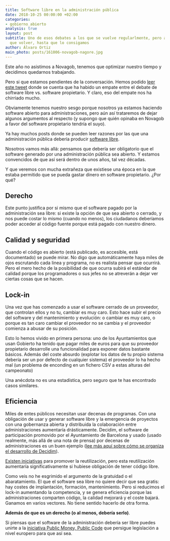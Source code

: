 ```yaml
---
title: Software libre en la administración pública
date: 2018-10-25 00:00:00 +02:00
categories:
- gobierno_abierto
analysis: true
layout: post
subtitle: Uno de esos debates a los que se vuelve regularlmente, pero a los que hay
  que volver, hasta que lo consigamos
author: Álvaro Ortiz
main_photo: posts/161006-novagob-nagore.jpg
---
```


Este año no asistimos a Novagob, tenemos que optimizar nuestro tiempo y decidimos quedarnos trabajando.

Pero si que estamos pendientes de la conversación. Hemos podido [leer este tweet](https://twitter.com/ffranrojas/status/1055384541123264512) donde se cuenta que ha habido un empate entre el debate de software libre vs. software propietario. Y claro, eso del empate nos ha chirriado mucho.

Obviamente tenemos nuestro sesgo porque nosotros ya estamos haciendo software abierto para administraciones, pero aún así trataremos de dejar algunos argumentos al respecto (y supongo que quién opinaba en Novagob a favor del software propietario tendría el suyo).

Ya hay muchos posts donde se pueden leer razones por las que una administración pública debería producir [software libre](/open-source/).

Nosotros vamos más allá: pensamos que debería ser obligatorio que el software generado por una administración pública sea abierto. Y estamos convencidos de que así será dentro de unos años, tal vez décadas.

Y que veremos con mucha extrañeza que existiese una época en la que estaba permitido que se pueda gastar dinero en software propietario. ¿Por qué?

## Derecho

Este punto justifica por si mismo que el software pagado por la administración sea libre: si existe la opción de que sea abierto o cerrado, y nos puede costar lo mismo (cuando no menos), los ciudadanos deberíamos poder acceder al código fuente porque está pagado con nuestro dinero.


## Calidad y seguridad

Cuando el código es abierto (está publicado, es accesible, está documentado) se puede mirar. No digo que automáticamente haya miles de ojos escrutando cada linea y programa, no es realista pensar que ocurrirá. Pero el mero hecho de la posibilidad de que ocurra subirá el estándar de calidad porque los programadores o sus jefes no se atreverán a dejar ver ciertas cosas que se hacen.


## Lock-in

Una vez que has comenzado a usar el software cerrado de un proveedor, que controlan ellos y no tu, cambiar es muy caro. Esto hace subir el precio del software y del mantenimiento y evolución: o cambiar es muy caro, o porque es tan caro cambiar el proveedor no se cambia y el proveedor comienza a abusar de su posición.

Esto lo hemos vivido en primera persona: uno de los Ayuntamientos que usan Gobierto ha tenido que pagar miles de euros para que su proveedor propietario desarrolle una funcionalidad para exponer datos bastante básicos. Además del coste absurdo (explotar los datos de tu propio sistema debería ser un por defecto de cualquier sistema) el proveedor lo ha hecho mal (un problema de enconding en un fichero CSV a estas alturas del campeonato)

Una anécdota no es una estadística, pero seguro que te has encontrado casos similares.


## Eficiencia

Miles de entes públicos necesitan usar decenas de programas. Con una obligación de usar y generar software libre y la emergencia de proyectos con una gobernanza abierta y distribuida la colaboración entre administraciones aumentaría drásticamente. Decidim, el software de participación promovido por el Ayuntamiento de Barcelona y usado (usado realmente, más allá de una nota de prensa) por decenas de administraciones es un buen ejemplo ([lee más aquí sobre cómo se organiza el desarrollo de Decidim](/blog/20180123-decidim-diseno-populate.html)).

[Existen iniciativas](https://administracionelectronica.gob.es/pae_Home/pae_SolucionesCTT/pae_CTT_-__Que_es_.html#.W9HD9VJ9jUI) para promover la reutilización, pero esta reutilización aumentaría significativamente si hubiese obligación de tener código libre.

<div class="separator blue short"></div>

Como veis no he esgrimido el argumento de la gratuidad o el abaratamiento. El que el software sea libre no quiere decir que sea gratis: hay costes de implantación, formación, mantenimiento. Pero si reducimos el lock-in aumentando la competencia, y se genera eficiencia porque las administraciones comparten código, la calidad mejorará y el coste bajará. Ganamos en varios vectores. No tiene sentido hacerlo de otra forma.

**Además de que es un derecho (o al menos, debería serlo)**.

<div class="separator blue short"></div>

Si piensas que el software de la administración debería ser libre puedes unirte a la [iniciativa Public Money, Public Code](https://publiccode.eu/es/) que persigue legislación a nivel europero para que así sea.
